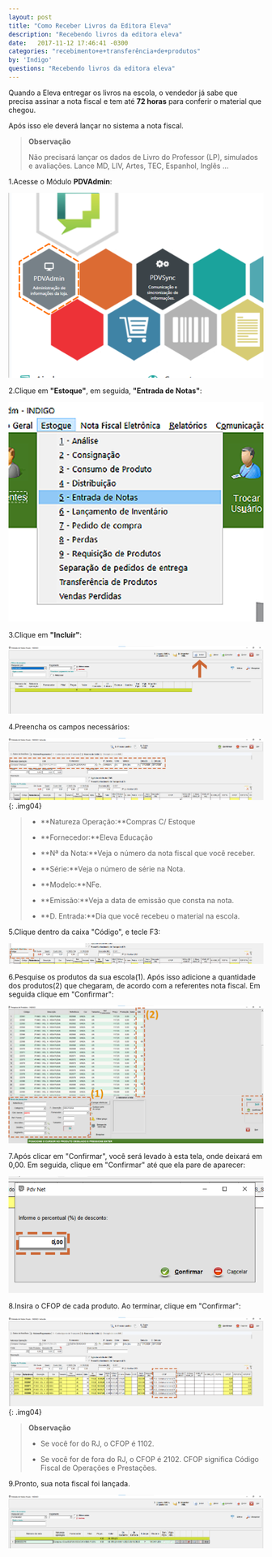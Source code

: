```yaml
---
layout: post
title: "Como Receber Livros da Editora Eleva"
description: "Recebendo livros da editora eleva"
date:   2017-11-12 17:46:41 -0300
categories: "recebimento+e+transferência+de+produtos"
by: 'Indigo'
questions: "Recebendo livros da editora eleva"
---
```


Quando a Eleva entregar os livros na escola, o vendedor já sabe que precisa assinar a nota fiscal e tem até **72 horas** para conferir o material que chegou.

Após isso ele deverá lançar no sistema a nota fiscal.
>
>**Observação**
>
>Não precisará lançar os dados de Livro do Professor (LP), simulados e avaliações. Lance MD, LIV, Artes, TEC, Espanhol, Inglês ...

1.Acesse o Módulo **PDVAdmin**:

![](../../assets/img/romaneiodeprodutos/-03/01.png)

2.Clique em **"Estoque"**, em seguida, **"Entrada de Notas"**:

![](../../assets/img/romaneiodeprodutos/-03/02.png)

3.Clique em **"Incluir"**:

![](../../assets/img/romaneiodeprodutos/-03/03.png)

4.Preencha os campos necessários:

  ![](../../assets/img/romaneiodeprodutos/-03/04.png)
  {: .img04}
  >
  > * **Natureza Operação:**Compras C/ Estoque
  >
  > * **Fornecedor:**Eleva Educação
  >
  > * **Nª da Nota:**Veja o número da nota fiscal que você receber.
  >
  > * **Série:**Veja o número de série na Nota.
  >
  > * **Modelo:**NFe.
  >
  > * **Emissão:**Veja a data de emissão que consta na nota.
  >
  > * **D. Entrada:**Dia que você recebeu o material na escola.
  >

5.Clique dentro da caixa "Código", e tecle F3:

![](../../assets/img/romaneiodeprodutos/-03/05.png)

6.Pesquise os produtos da sua escola(1). Após isso adicione a quantidade dos produtos(2) que chegaram, de acordo com a referentes nota fiscal. Em seguida clique em "Confirmar":

![](../../assets/img/romaneiodeprodutos/-03/06.png)

7.Após clicar em "Confirmar", você será levado à esta tela, onde deixará em 0,00. Em seguida, clique em "Confirmar" até que ela pare de aparecer:

![](../../assets/img/romaneiodeprodutos/-03/07.png)

8.Insira o CFOP de cada produto. Ao terminar, clique em "Confirmar":

![](../../assets/img/romaneiodeprodutos/-03/08.png)
{: .img04}
>
>**Observação**
>
>* Se você for do RJ, o CFOP é 1102.
>
>* Se você for de fora do RJ, o CFOP é 2102.
> CFOP significa Código Fiscal de Operações e Prestações.

9.Pronto, sua nota fiscal foi lançada.

![](../../assets/img/romaneiodeprodutos/-03/09.png)
